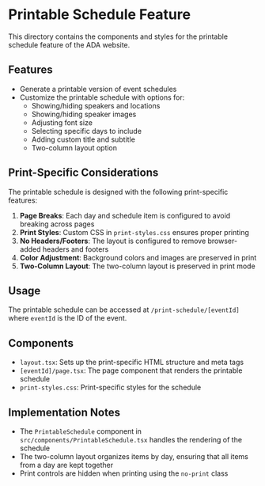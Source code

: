 # Printable Schedule Feature

This directory contains the components and styles for the printable schedule feature of the ADA website.

## Features

- Generate a printable version of event schedules
- Customize the printable schedule with options for:
  - Showing/hiding speakers and locations
  - Showing/hiding speaker images
  - Adjusting font size
  - Selecting specific days to include
  - Adding custom title and subtitle
  - Two-column layout option

## Print-Specific Considerations

The printable schedule is designed with the following print-specific features:

1. **Page Breaks**: Each day and schedule item is configured to avoid breaking across pages
2. **Print Styles**: Custom CSS in `print-styles.css` ensures proper printing
3. **No Headers/Footers**: The layout is configured to remove browser-added headers and footers
4. **Color Adjustment**: Background colors and images are preserved in print
5. **Two-Column Layout**: The two-column layout is preserved in print mode

## Usage

The printable schedule can be accessed at `/print-schedule/[eventId]` where `eventId` is the ID of the event.

## Components

- `layout.tsx`: Sets up the print-specific HTML structure and meta tags
- `[eventId]/page.tsx`: The page component that renders the printable schedule
- `print-styles.css`: Print-specific styles for the schedule

## Implementation Notes

- The `PrintableSchedule` component in `src/components/PrintableSchedule.tsx` handles the rendering of the schedule
- The two-column layout organizes items by day, ensuring that all items from a day are kept together
- Print controls are hidden when printing using the `no-print` class
